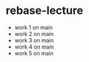 # rebase-lecture

- work 1 on main
- work 2 on main
- work 3 on main
- work 4 on main
- work 5 on main
